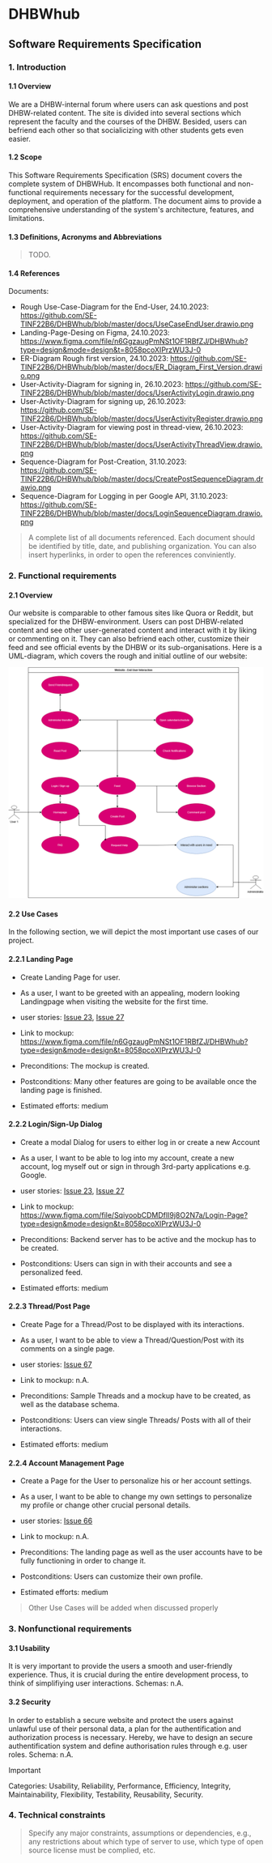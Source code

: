 # DHBWhub
## Software Requirements Specification
### 1. Introduction
#### 1.1 Overview
We are a DHBW-internal forum where users can ask questions and post DHBW-related content. The site is divided into several sections which represent the faculty and the courses of the DHBW. Besided, users can befriend each other so that socialicizing with other students gets even easier.
#### 1.2 Scope
This Software Requirements Specification (SRS) document covers the complete system of DHBWHub. It encompasses both functional and non-functional requirements necessary for the successful development, deployment, and operation of the platform. The document aims to provide a comprehensive understanding of the system's architecture, features, and limitations.
#### 1.3 Definitions, Acronyms and Abbreviations
> TODO.
#### 1.4 References
Documents:
- Rough Use-Case-Diagram for the End-User, 24.10.2023: https://github.com/SE-TINF22B6/DHBWhub/blob/master/docs/UseCaseEndUser.drawio.png
- Landing-Page-Desing on Figma, 24.10.2023: https://www.figma.com/file/n6GgzaugPmNSt1OF1RBfZJ/DHBWhub?type=design&mode=design&t=8058pcoXIPrzWU3J-0
- ER-Diagram Rough first version, 24.10.2023: https://github.com/SE-TINF22B6/DHBWhub/blob/master/docs/ER_Diagram_First_Version.drawio.png
- User-Activity-Diagram for signing in, 26.10.2023: https://github.com/SE-TINF22B6/DHBWhub/blob/master/docs/UserActivityLogin.drawio.png
- User-Activity-Diagram for signing up, 26.10.2023: https://github.com/SE-TINF22B6/DHBWhub/blob/master/docs/UserActivityRegister.drawio.png
- User-Activity-Diagram for viewing post in thread-view, 26.10.2023: https://github.com/SE-TINF22B6/DHBWhub/blob/master/docs/UserActivityThreadView.drawio.png
- Sequence-Diagram for Post-Creation, 31.10.2023: https://github.com/SE-TINF22B6/DHBWhub/blob/master/docs/CreatePostSequenceDiagram.drawio.png
- Sequence-Diagram for Logging in per Google API, 31.10.2023: https://github.com/SE-TINF22B6/DHBWhub/blob/master/docs/LoginSequenceDiagram.drawio.png
>  A complete list of all documents referenced. Each document should be identified by title, date, and publishing organization. You can also insert hyperlinks, in order to open the references conviniently.

### 2. Functional requirements
#### 2.1 Overview 
Our website is comparable to other famous sites like Quora or Reddit, but specialized for the DHBW-environment. Users can post DHBW-related content and see other user-generated content and interact with it by liking or commenting on it. They can also befriend each other, customize their feed and see official events by the DHBW or its sub-organisations. Here is a UML-diagram, which covers the rough and initial outline of our website: 

![UML_ diagram](https://github.com/SE-TINF22B6/DHBWhub/blob/master/docs/UseCaseEndUser.drawio.png)
 

#### 2.2 Use Cases
In the following section, we will depict the most important use cases of our project.

#### 2.2.1 Landing Page
- Create Landing Page for user.
- As a user, I want to be greeted with an appealing, modern looking Landingpage when visiting the website for the first time. 

- user stories: [Issue 23](https://github.com/SE-TINF22B6/DHBWhub/issues/23), [Issue 27](https://github.com/SE-TINF22B6/DHBWhub/issues/27)
- Link to mockup: https://www.figma.com/file/n6GgzaugPmNSt1OF1RBfZJ/DHBWhub?type=design&mode=design&t=8058pcoXIPrzWU3J-0

- Preconditions: The mockup is created.
- Postconditions: Many other features are going to be available once the landing page is finished.
- Estimated efforts: medium


#### 2.2.2 Login/Sign-Up Dialog
- Create a modal Dialog for users to either log in or create a new Account
- As a user, I want to be able to log into my account, create a new account, log myself out or sign in through 3rd-party applications e.g. Google.

- user stories: [Issue 23](https://github.com/SE-TINF22B6/DHBWhub/issues/23), [Issue 27](https://github.com/SE-TINF22B6/DHBWhub/issues/27)
- Link to mockup: https://www.figma.com/file/SqiyoobCDMDfIl9j8O2N7a/Login-Page?type=design&mode=design&t=8058pcoXIPrzWU3J-0 

- Preconditions: Backend server has to be active and the mockup has to be created.
- Postconditions: Users can sign in with their accounts and see a personalized feed.
- Estimated efforts: medium

#### 2.2.3 Thread/Post Page
- Create Page for a Thread/Post to be displayed with its interactions.
- As a user, I want to be able to view a Thread/Question/Post with its comments on a single page.

- user stories: [Issue 67](https://github.com/SE-TINF22B6/DHBWhub/issues/67)
- Link to mockup: n.A.

- Preconditions: Sample Threads and a mockup have to be created, as well as the database schema.
- Postconditions: Users can view single Threads/ Posts with all of their interactions.
- Estimated efforts: medium

#### 2.2.4 Account Management Page
- Create a Page for the User to personalize his or her account settings.
- As a user, I want to be able to change my own settings to personalize my profile or change other crucial personal details.

- user stories: [Issue 66](https://github.com/SE-TINF22B6/DHBWhub/issues/66)
- Link to mockup: n.A.

- Preconditions: The landing page as well as the user accounts have to be fully functioning in order to change it.
- Postconditions: Users can customize their own profile.
- Estimated efforts: medium
> Other Use Cases will be added when discussed properly
> 
### 3. Nonfunctional requirements
#### 3.1 Usability
It is very important to provide the users a smooth and user-friendly experience. Thus, it is crucial during the entire development process, to think of simplifiying user interactions.
Schemas: n.A.

#### 3.2 Security
In order to establish a secure website and protect the users against unlawful use of their personal data, a plan for the authentification and authorization process is necessary.
Hereby, we have to design an secure authentification system and define authorisation rules through e.g. user roles.
Schema: n.A.

> [!IMPORTANT]  
> Categories: Usability, Reliability, Performance, Efficiency, Integrity, Maintainability, Flexibility, Testability, Reusability, Security.  

### 4. Technical constraints
> Specify any major constraints, assumptions or dependencies, e.g., any restrictions about which type of server to use, which type of open source license must be complied, etc. 
